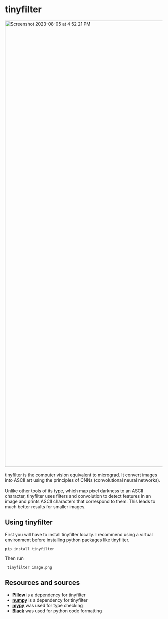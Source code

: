 # tinyfilter
<img width="1423" alt="Screenshot 2023-08-05 at 4 52 21 PM" src="https://github.com/zroe1/tinyfilter/assets/114773939/488e61be-3431-444c-9fcc-8ae8944c8b59">
</br></br>
tinyfilter is the computer vision equivalent to micrograd. It convert images into ASCII art using the principles of CNNs (convolutional neural networks).  
</br></br>
Unlike other tools of its type, which map pixel darkness to an ASCII character, tinyfilter uses filters and convolution to detect features in an image and prints ASCII characters that correspond to them. This leads to much better results for smaller images.

## Using tinyfilter
First you will have to install tinyfilter locally. I recommend using a virtual environment before installing python packages like tinyfilter.  

    pip install tinyfilter

Then run

     tinyfilter image.png

## Resources and sources
<ul>
  <li><b><a href="https://pillow.readthedocs.io/en/stable/about.html">Pillow</a></b> is a dependency for tinyfilter</li>
  <li><b><a href="https://numpy.org/">numpy</a></b> is a dependency for tinyfilter</li>
  <li><b><a href="https://github.com/python/mypy">mypy</a></b> was used for type checking</li>
  <li><b><a href="https://github.com/psf/black">Black</a></b> was used for python code formatting</li>
</ul>

